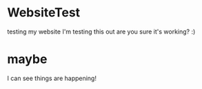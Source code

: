 # WebsiteTest
testing my website
I'm testing this out
are you sure it's working? :)

maybe
=======
I can see things are happening!


